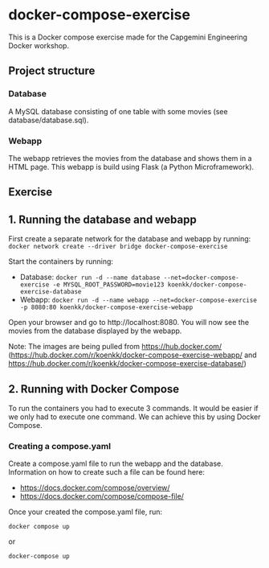 # docker-compose-exercise
This is a Docker compose exercise made for the Capgemini Engineering Docker workshop.

## Project structure
### Database
A MySQL database consisting of one table with some movies (see database/database.sql).

### Webapp
The webapp retrieves the movies from the database and shows them in a HTML page. This webapp is build using Flask (a Python Microframework).

## Exercise
## 1. Running the database and webapp
First create a separate network for the database and webapp by running: `docker network create --driver bridge docker-compose-exercise`

Start the containers by running:
* Database: `docker run -d --name database --net=docker-compose-exercise -e MYSQL_ROOT_PASSWORD=movie123 koenkk/docker-compose-exercise-database`
* Webapp: `docker run -d --name webapp --net=docker-compose-exercise -p 8080:80 koenkk/docker-compose-exercise-webapp`

Open your browser and go to http://localhost:8080. You will now see the movies from the database displayed by the webapp.

Note: The images are being pulled from https://hub.docker.com/ (https://hub.docker.com/r/koenkk/docker-compose-exercise-webapp/ and https://hub.docker.com/r/koenkk/docker-compose-exercise-database/)

## 2. Running with Docker Compose
To run the containers you had to execute 3 commands. It would be easier if we only had to execute one command. We can achieve this by using Docker Compose.

### Creating a compose.yaml
Create a compose.yaml file to run the webapp and the database. Information on how to create such a file can be found here:
* https://docs.docker.com/compose/overview/
* https://docs.docker.com/compose/compose-file/

Once your created the compose.yaml file, run:
```
docker compose up
```
or
```
docker-compose up
```
